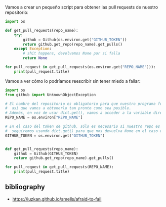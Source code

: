 Vamos a crear un pequeño script para obtener las pull requests de nuestro repositorio:

```python
import os

def get_pull_requests(repo_name):
    try:
        github = Github(os.environ.get("GITHUB_TOKEN"))
        return github.get_repo(repo_name).get_pulls()
    except Exception:
        # shit happens, devolvemos None por si falla
        return None

for pull_request in get_pull_requests(os.environ.get("REPO_NAME"))):
    print(pull_request.title)
 ```


Vamos a ver cómo lo podríamos reescribir sin tener miedo a fallar:
```python
import os
from github import UnknownObjectException

# El nombre del repositorio es obligatorio para que nuestro programa funcione, 
#  así que vamos a obtenerlo tan pronto como sea posible.
# Además, en vez de usar dict.get(), vamos a acceder a la variable directamente
REPO_NAME = os.environ["REPO_NAME"]

# En el caso del token de github, sólo es necesario si nuestro repo es privado, por lo que
#  seguiremos usando dict.get() para que nos devuelva None en el caso de que no esté definido
GITHUB_TOKEN = os.environ.get("GITHUB_TOKEN")


def get_pull_requests(repo_name):
    github = Github(GITHUB_TOKEN)
    return github.get_repo(repo_name).get_pulls()

for pull_request in get_pull_requests(REPO_NAME):
    print(pull_request.title)
 ```


## bibliography
 - https://luzkan.github.io/smells/afraid-to-fail
